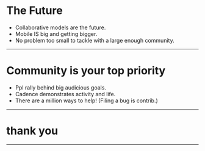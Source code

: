 
# The Future

- Collaborative models are the future.
- Mobile IS big and getting bigger.
- No problem too small to tackle with a large enough community.

---

# Community is your top priority

- Ppl rally behind big audicious goals.
- Cadence demonstrates activity and life.
- There are a million ways to help! (Filing a bug is contrib.)

---

# thank you

---


